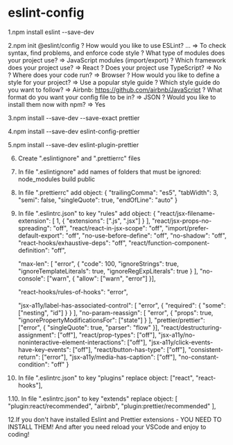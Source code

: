 # eslint-config
1.npm install eslint --save-dev

2.npm init @eslint/config
   ? How would you like to use ESLint? ...  => To check syntax, find problems, and enforce code style
   ? What type of modules does your project use? => JavaScript modules (import/export)
   ? Which framework does your project use? => React
   ? Does your project use TypeScript? => No
   ? Where does your code run? => Browser
   ? How would you like to define a style for your project? => Use a popular style guide
   ? Which style guide do you want to follow? => Airbnb: https://github.com/airbnb/JavaScript
   ? What format do you want your config file to be in? => JSON
   ? Would you like to install them now with npm? => Yes

3.npm install --save-dev --save-exact prettier

4.npm install --save-dev eslint-config-prettier

5.npm install --save-dev eslint-plugin-prettier

6. Create ".eslintignore" and ".prettierrc" files

7. In file ".eslintignore" add names of folders that must be ignored:
node_modules
build
public

8. In file ".prettierrc" add object: 
{
   "trailingComma": "es5",
   "tabWidth": 3,
   "semi": false,
   "singleQuote": true,
   "endOfLine": "auto"
}


9. In file ".eslintrc.json" to key "rules" add object:
 {
      "react/jsx-filename-extension": [
         1,
         {
            "extensions": [".js", ".jsx"]
         }
      ],
      "react/jsx-props-no-spreading": "off",
      "react/react-in-jsx-scope": "off",
      "import/prefer-default-export": "off",
      "no-use-before-define": "off",
      "no-shadow": "off",
      "react-hooks/exhaustive-deps": "off",
      "react/function-component-definition": "off",

      "max-len": [
         "error",
         {
            "code": 100,
            "ignoreStrings": true,
            "ignoreTemplateLiterals": true,
            "ignoreRegExpLiterals": true
         }
      ],
      "no-console": ["warn", { "allow": ["warn", "error"] }],

      "react-hooks/rules-of-hooks": "error",

      "jsx-a11y/label-has-associated-control": [
         "error",
         {
            "required": {
               "some": ["nesting", "id"]
            }
         }
      ],
      "no-param-reassign": [
         "error",
         { "props": true, "ignorePropertyModificationsFor": ["state"] }
      ],
      "prettier/prettier": ["error", { "singleQuote": true, "parser": "flow" }],
      "react/destructuring-assignment": ["off"],
      "react/prop-types": ["off"],
      "jsx-a11y/no-noninteractive-element-interactions": ["off"],
      "jsx-a11y/click-events-have-key-events": ["off"],
      "react/button-has-type": ["off"],
      "consistent-return": ["error"],
      "jsx-a11y/media-has-caption": ["off"],
      "no-constant-condition": "off"
      }

10. In file ".eslintrc.json" to key "plugins" replace object: ["react", "react-hooks"],

1.10. In file ".eslintrc.json" to key "extends" replace object: 
   [
      "plugin:react/recommended",
      "airbnb",
      "plugin:prettier/recommended"
   ],


12.If you don't have installed Eslint and Prettier extensions - YOU NEED TO INSTALL THEM! 
And after you need reload your VSCode and enjoy to coding!
